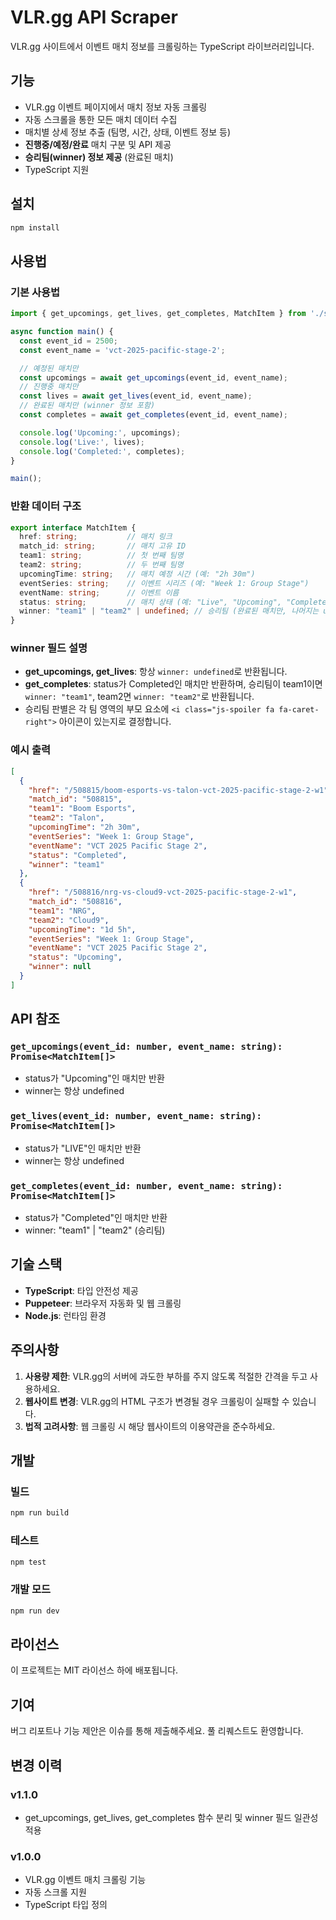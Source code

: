 # VLR.gg API Scraper

VLR.gg 사이트에서 이벤트 매치 정보를 크롤링하는 TypeScript 라이브러리입니다.

## 기능

- VLR.gg 이벤트 페이지에서 매치 정보 자동 크롤링
- 자동 스크롤을 통한 모든 매치 데이터 수집
- 매치별 상세 정보 추출 (팀명, 시간, 상태, 이벤트 정보 등)
- **진행중/예정/완료** 매치 구분 및 API 제공
- **승리팀(winner) 정보 제공** (완료된 매치)
- TypeScript 지원

## 설치

```bash
npm install
```

## 사용법

### 기본 사용법

```typescript
import { get_upcomings, get_lives, get_completes, MatchItem } from './src/module/scrapper';

async function main() {
  const event_id = 2500;
  const event_name = 'vct-2025-pacific-stage-2';

  // 예정된 매치만
  const upcomings = await get_upcomings(event_id, event_name);
  // 진행중 매치만
  const lives = await get_lives(event_id, event_name);
  // 완료된 매치만 (winner 정보 포함)
  const completes = await get_completes(event_id, event_name);

  console.log('Upcoming:', upcomings);
  console.log('Live:', lives);
  console.log('Completed:', completes);
}

main();
```

### 반환 데이터 구조

```typescript
export interface MatchItem {
  href: string;           // 매치 링크
  match_id: string;       // 매치 고유 ID
  team1: string;          // 첫 번째 팀명
  team2: string;          // 두 번째 팀명
  upcomingTime: string;   // 매치 예정 시간 (예: "2h 30m")
  eventSeries: string;    // 이벤트 시리즈 (예: "Week 1: Group Stage")
  eventName: string;      // 이벤트 이름
  status: string;         // 매치 상태 (예: "Live", "Upcoming", "Completed")
  winner: "team1" | "team2" | undefined; // 승리팀 (완료된 매치만, 나머지는 undefined)
}
```

### winner 필드 설명
- **get_upcomings, get_lives**: 항상 `winner: undefined`로 반환됩니다.
- **get_completes**: status가 Completed인 매치만 반환하며, 승리팀이 team1이면 `winner: "team1"`, team2면 `winner: "team2"`로 반환됩니다.
- 승리팀 판별은 각 팀 영역의 부모 요소에 `<i class="js-spoiler fa fa-caret-right">` 아이콘이 있는지로 결정합니다.

### 예시 출력

```json
[
  {
    "href": "/508815/boom-esports-vs-talon-vct-2025-pacific-stage-2-w1",
    "match_id": "508815",
    "team1": "Boom Esports",
    "team2": "Talon",
    "upcomingTime": "2h 30m",
    "eventSeries": "Week 1: Group Stage",
    "eventName": "VCT 2025 Pacific Stage 2",
    "status": "Completed",
    "winner": "team1"
  },
  {
    "href": "/508816/nrg-vs-cloud9-vct-2025-pacific-stage-2-w1",
    "match_id": "508816",
    "team1": "NRG",
    "team2": "Cloud9",
    "upcomingTime": "1d 5h",
    "eventSeries": "Week 1: Group Stage",
    "eventName": "VCT 2025 Pacific Stage 2",
    "status": "Upcoming",
    "winner": null
  }
]
```

## API 참조

### `get_upcomings(event_id: number, event_name: string): Promise<MatchItem[]>`
- status가 "Upcoming"인 매치만 반환
- winner는 항상 undefined

### `get_lives(event_id: number, event_name: string): Promise<MatchItem[]>`
- status가 "LIVE"인 매치만 반환
- winner는 항상 undefined

### `get_completes(event_id: number, event_name: string): Promise<MatchItem[]>`
- status가 "Completed"인 매치만 반환
- winner: "team1" | "team2" (승리팀)

## 기술 스택
- **TypeScript**: 타입 안전성 제공
- **Puppeteer**: 브라우저 자동화 및 웹 크롤링
- **Node.js**: 런타임 환경

## 주의사항
1. **사용량 제한**: VLR.gg의 서버에 과도한 부하를 주지 않도록 적절한 간격을 두고 사용하세요.
2. **웹사이트 변경**: VLR.gg의 HTML 구조가 변경될 경우 크롤링이 실패할 수 있습니다.
3. **법적 고려사항**: 웹 크롤링 시 해당 웹사이트의 이용약관을 준수하세요.

## 개발

### 빌드
```bash
npm run build
```

### 테스트
```bash
npm test
```

### 개발 모드
```bash
npm run dev
```

## 라이선스
이 프로젝트는 MIT 라이선스 하에 배포됩니다.

## 기여
버그 리포트나 기능 제안은 이슈를 통해 제출해주세요. 풀 리퀘스트도 환영합니다.

## 변경 이력
### v1.1.0
- get_upcomings, get_lives, get_completes 함수 분리 및 winner 필드 일관성 적용
### v1.0.0
- VLR.gg 이벤트 매치 크롤링 기능
- 자동 스크롤 지원
- TypeScript 타입 정의 